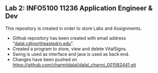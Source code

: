 Lab 2: INFO5100 11236 Application Engineer & Dev
----------------------------------

This repository is created in order to store Labs and Assignments.

 * Github repository has been created with email address "dalal.c@northeastedrn.edu".
 * Created a program to store, view and delete VitalSigns.
 * Swing is used as interface and java is used as back end.
 * Changes have been pushed on https://github.com/charmiidalal/dalal_charmi_001582441.git
